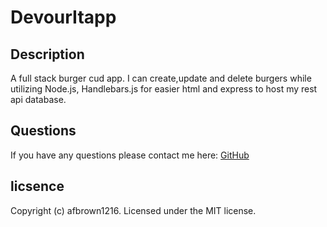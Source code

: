 # DevourItapp

## Description 

A full stack burger cud app. I can create,update and delete burgers while utilizing Node.js, Handlebars.js for easier html and express to host my rest api database. 




## Questions 
If you have any questions please contact me here:
[GitHub](https://github.com/afbrown1216)


## licsence 
Copyright (c) afbrown1216. Licensed under the MIT license.